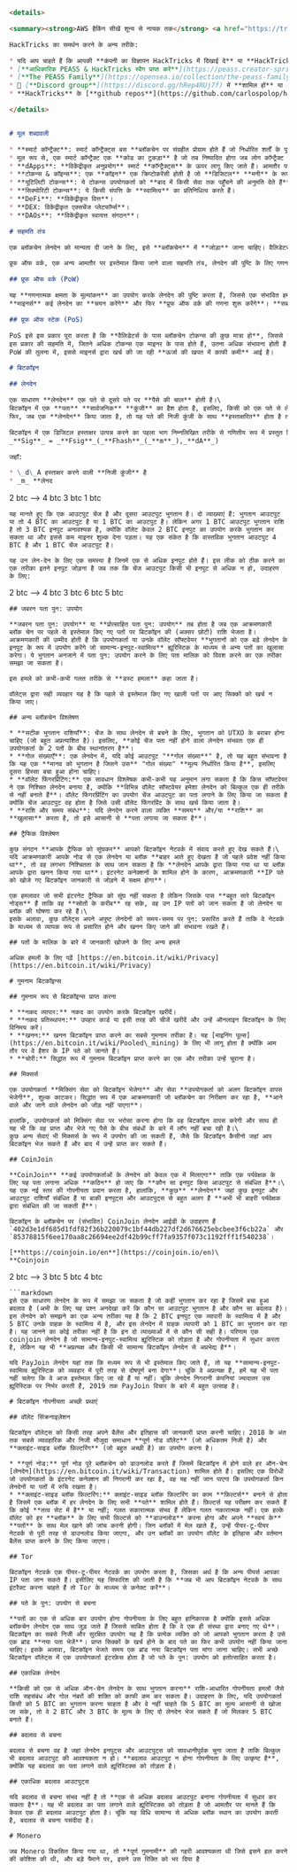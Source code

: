 ```markdown
<details>

<summary><strong>AWS हैकिंग सीखें शून्य से नायक तक</strong> <a href="https://training.hacktricks.xyz/courses/arte"><strong>htARTE (HackTricks AWS Red Team Expert)</strong></a><strong> के साथ!</strong></summary>

HackTricks का समर्थन करने के अन्य तरीके:

* यदि आप चाहते हैं कि आपकी **कंपनी का विज्ञापन HackTricks में दिखाई दे** या **HackTricks को PDF में डाउनलोड करें** तो [**सब्सक्रिप्शन प्लान्स**](https://github.com/sponsors/carlospolop) देखें!
* [**आधिकारिक PEASS & HackTricks स्वैग प्राप्त करें**](https://peass.creator-spring.com)
* [**The PEASS Family**](https://opensea.io/collection/the-peass-family) की खोज करें, हमारे विशेष [**NFTs**](https://opensea.io/collection/the-peass-family) का संग्रह
* 💬 [**Discord group**](https://discord.gg/hRep4RUj7f) में **शामिल हों** या [**telegram group**](https://t.me/peass) में या **Twitter** 🐦 पर मुझे **फॉलो** करें [**@carlospolopm**](https://twitter.com/carlospolopm)**.**
* **HackTricks** के [**github repos**](https://github.com/carlospolop/hacktricks) और [**HackTricks Cloud**](https://github.com/carlospolop/hacktricks-cloud) में PRs सबमिट करके अपनी हैकिंग ट्रिक्स साझा करें।

</details>


# मूल शब्दावली

* **स्मार्ट कॉन्ट्रैक्ट**: स्मार्ट कॉन्ट्रैक्ट्स बस **ब्लॉकचेन पर संग्रहीत प्रोग्राम होते हैं जो निर्धारित शर्तों के पूरा होने पर चलते हैं**। वे आमतौर पर **समझौते** के **निष्पादन** को स्वचालित करने के लिए इस्तेमाल होते हैं ताकि सभी प्रतिभागी तुरंत परिणाम के बारे में निश्चित हो सकें, बिना किसी मध्यस्थ की भागीदारी या समय की हानि के। (यहाँ से [here](https://www.ibm.com/topics/smart-contracts)).
* मूल रूप से, एक स्मार्ट कॉन्ट्रैक्ट एक **कोड का टुकड़ा** है जो तब निष्पादित होगा जब लोग कॉन्ट्रैक्ट को एक्सेस करेंगे और स्वीकार करेंगे। स्मार्ट कॉन्ट्रैक्ट्स **ब्लॉकचेन में चलते हैं** (इसलिए परिणाम अपरिवर्तनीय रूप से संग्रहीत होते हैं) और उन्हें लोगों द्वारा स्वीकार करने से पहले पढ़ा जा सकता है।
* **dApps**: **विकेंद्रीकृत अनुप्रयोग** स्मार्ट **कॉन्ट्रैक्ट्स** के ऊपर लागू किए जाते हैं। आमतौर पर उनके पास एक फ्रंट-एंड होता है जहाँ उपयोगकर्ता ऐप के साथ इंटरैक्ट कर सकते हैं, **बैक-एंड** सार्वजनिक होता है (इसलिए इसे ऑडिट किया जा सकता है) और इसे एक **स्मार्ट कॉन्ट्रैक्ट** के रूप में लागू किया जाता है। कभी-कभी डेटाबेस का उपयोग आवश्यक होता है, Ethereum ब्लॉकचेन प्रत्येक खाते को कुछ स्टोरेज आवंटित करता है।
* **टोकन्स & कॉइन्स**: एक **कॉइन** एक क्रिप्टोकरेंसी होती है जो **डिजिटल** **मनी** के रूप में काम करती है और एक **टोकन** कुछ ऐसा होता है जो कुछ **मूल्य का प्रतिनिधित्व** करता है लेकिन वह कॉइन नहीं होता।
* **यूटिलिटी टोकन्स**: ये टोकन्स उपयोगकर्ता को **बाद में किसी सेवा तक पहुँचने की अनुमति देते हैं** (यह कुछ ऐसा होता है जिसका किसी विशेष पर्यावरण में कुछ मूल्य होता है)।
* **सिक्योरिटी टोकन्स**: ये किसी संपत्ति के **स्वामित्व** का प्रतिनिधित्व करते हैं।
* **DeFi**: **विकेंद्रीकृत वित्त**।
* **DEX: विकेंद्रीकृत एक्सचेंज प्लेटफॉर्म्स**।
* **DAOs**: **विकेंद्रीकृत स्वायत्त संगठन**।

# सहमति तंत्र

एक ब्लॉकचेन लेनदेन को मान्यता दी जाने के लिए, इसे **ब्लॉकचेन** में **जोड़ा** जाना चाहिए। वैलिडेटर्स (माइनर्स) यह जोड़ने का काम करते हैं; अधिकांश प्रोटोकॉल में, वे ऐसा करने के लिए **इनाम प्राप्त करते हैं**। ब्लॉकचेन को सुरक्षित रखने के लिए, इसमें एक तंत्र होना चाहिए जो **एक दुर्भावनापूर्ण उपयोगकर्ता या समूह को वैलिडेशन के बहुमत पर कब्जा करने से रोके**।

प्रूफ ऑफ वर्क, एक अन्य आमतौर पर इस्तेमाल किया जाने वाला सहमति तंत्र, लेनदेन की पुष्टि के लिए गणनात्मक क्षमता का मूल्यांकन करता है, जिससे एक संभावित हमलावर को वैलिडेटर नेटवर्क की बड़ी हिस्सेदारी की गणनात्मक शक्ति प्राप्त करनी पड़ती है।

## प्रूफ ऑफ वर्क (PoW)

यह **गणनात्मक क्षमता के मूल्यांकन** का उपयोग करके लेनदेन की पुष्टि करता है, जिससे एक संभावित हमलावर को वैलिडेटर नेटवर्क की बड़ी हिस्सेदारी की गणनात्मक शक्ति प्राप्त करनी पड़ती है।\
**माइनर्स** कई लेनदेन का **चयन करेंगे** और फिर **प्रूफ ऑफ वर्क की गणना शुरू करेंगे**। **सबसे अधिक गणनात्मक संसाधनों वाला माइनर** अधिक संभावना से **पहले** प्रूफ ऑफ वर्क को **समाप्त करेगा** और सभी लेनदेनों की फीस प्राप्त करेगा।

## प्रूफ ऑफ स्टेक (PoS)

PoS इसे इस प्रकार पूरा करता है कि **वैलिडेटर्स के पास ब्लॉकचेन टोकन्स की कुछ मात्रा हो**, जिससे **संभावित हमलावरों को ब्लॉकचेन पर टोकन्स की बड़ी हिस्सेदारी प्राप्त करनी पड़ती है**।\
इस प्रकार की सहमति में, जितने अधिक टोकन्स एक माइनर के पास होते हैं, उतना अधिक संभावना होती है कि माइनर को अगले ब्लॉक को बनाने के लिए कहा जाएगा।\
PoW की तुलना में, इससे माइनर्स द्वारा खर्च की जा रही **ऊर्जा की खपत में काफी कमी** आई है।

# बिटकॉइन

## लेनदेन

एक साधारण **लेनदेन** एक पते से दूसरे पते पर **पैसे की चाल** होती है।\
बिटकॉइन में एक **पता** **सार्वजनिक** **कुंजी** का हैश होता है, इसलिए, किसी को एक पते से लेनदेन करने के लिए उस सार्वजनिक कुंजी से जुड़ी निजी कुंजी जाननी होती है (पता)।\
फिर, जब एक **लेनदेन** किया जाता है, तो यह पते की निजी कुंजी के साथ **हस्ताक्षरित** होता है ताकि दिखाया जा सके कि लेनदेन **वैध** है।

बिटकॉइन में एक डिजिटल हस्ताक्षर उत्पन्न करने का पहला भाग निम्नलिखित तरीके से गणितीय रूप में प्रस्तुत किया जा सकता है:\
_**Sig**_ = _**Fsig**_(_**Fhash**_(_**m**_),_**dA**_)

जहाँ:

* \_d\_A हस्ताक्षर करने वाली **निजी कुंजी** है
* _m_ **लेनद
```
2 btc --> 4 btc
3 btc     1 btc
```
यह मानते हुए कि एक आउटपुट चेंज है और दूसरा आउटपुट भुगतान है। दो व्याख्याएं हैं: भुगतान आउटपुट या तो 4 BTC का आउटपुट है या 1 BTC का आउटपुट है। लेकिन अगर 1 BTC आउटपुट भुगतान राशि है तो 3 BTC इनपुट अनावश्यक है, क्योंकि वॉलेट केवल 2 BTC इनपुट का उपयोग करके भुगतान कर सकता था और इससे कम माइनर शुल्क देना पड़ता। यह एक संकेत है कि वास्तविक भुगतान आउटपुट 4 BTC है और 1 BTC चेंज आउटपुट है।

यह उन लेन-देन के लिए एक समस्या है जिनमें एक से अधिक इनपुट होते हैं। इस लीक को ठीक करने का एक तरीका इतने इनपुट जोड़ना है जब तक कि चेंज आउटपुट किसी भी इनपुट से अधिक न हो, उदाहरण के लिए:
```
2 btc --> 4 btc
3 btc     6 btc
5 btc
```
## जबरन पता पुन: उपयोग

**जबरन पता पुन: उपयोग** या **प्रोत्साहित पता पुन: उपयोग** तब होता है जब एक आक्रमणकारी ब्लॉक चेन पर पहले से इस्तेमाल किए गए पतों पर बिटकॉइन की (अक्सर छोटी) राशि भेजता है। आक्रमणकारी की उम्मीद होती है कि उपयोगकर्ता या उनके वॉलेट सॉफ्टवेयर **भुगतानों को एक बड़े लेनदेन के इनपुट के रूप में उपयोग करेंगे जो सामान्य-इनपुट-स्वामित्व** ह्यूरिस्टिक के माध्यम से अन्य पतों का खुलासा करेगा। ये भुगतान अनजाने में पता पुन: उपयोग करने के लिए पता मालिक को विवश करने का एक तरीका समझा जा सकता है।

इस हमले को कभी-कभी गलत तरीके से **डस्ट हमला** कहा जाता है।

वॉलेट्स द्वारा सही व्यवहार यह है कि पहले से इस्तेमाल किए गए खाली पतों पर आए सिक्कों को खर्च न किया जाए।

## अन्य ब्लॉकचेन विश्लेषण

* **सटीक भुगतान राशियाँ**: चेंज के साथ लेनदेन से बचने के लिए, भुगतान को UTXO के बराबर होना चाहिए (जो बहुत अप्रत्याशित है)। इसलिए, **कोई चेंज पता नहीं होने वाला लेनदेन संभवतः एक ही उपयोगकर्ता के 2 पतों के बीच स्थानांतरण है**।
* **गोल संख्याएँ**: एक लेनदेन में, यदि कोई आउटपुट "**गोल संख्या**" है, तो यह बहुत संभावना है कि यह एक **मानव को भुगतान है जिसने उस** "गोल संख्या" **मूल्य निर्धारित किया है**, इसलिए दूसरा हिस्सा बचा हुआ होना चाहिए।
* **वॉलेट फिंगरप्रिंटिंग:** एक सावधान विश्लेषक कभी-कभी यह अनुमान लगा सकता है कि किस सॉफ्टवेयर ने एक निश्चित लेनदेन बनाया है, क्योंकि **विभिन्न वॉलेट सॉफ्टवेयर हमेशा लेनदेन को बिल्कुल एक ही तरीके से नहीं बनाते हैं**। वॉलेट फिंगरप्रिंटिंग का उपयोग चेंज आउटपुट का पता लगाने के लिए किया जा सकता है क्योंकि चेंज आउटपुट वह होता है जिसे उसी वॉलेट फिंगरप्रिंट के साथ खर्च किया जाता है।
* **राशि और समय संबंध**: यदि लेनदेन करने वाला व्यक्ति **समय** और/या **राशि** का **खुलासा** करता है, तो इसे आसानी से **पता लगाया जा सकता है**।

## ट्रैफिक विश्लेषण

कुछ संगठन **आपके ट्रैफिक को सूंघकर** आपको बिटकॉइन नेटवर्क में संवाद करते हुए देख सकते हैं।\
यदि आक्रमणकारी आपके नोड से एक लेनदेन या ब्लॉक **बाहर आते हुए देखता है जो पहले प्रवेश नहीं किया था**, तो वह लगभग निश्चितता के साथ जान सकता है कि **लेनदेन आपके द्वारा किया गया था या ब्लॉक आपके द्वारा खनन किया गया था**। इंटरनेट कनेक्शनों के शामिल होने के कारण, आक्रमणकारी **IP पते को खोजे गए बिटकॉइन जानकारी से जोड़ने में सक्षम होगा**।

एक हमलावर जो सभी इंटरनेट ट्रैफिक को सूंघ नहीं सकता है लेकिन जिसके पास **बहुत सारे बिटकॉइन नोड्स** हैं ताकि वह **स्रोतों के करीब** रह सके, वह उन IP पतों को जान सकता है जो लेनदेन या ब्लॉक की घोषणा कर रहे हैं।\
इसके अलावा, कुछ वॉलेट्स अपने अपुष्ट लेनदेनों को समय-समय पर पुन: प्रसारित करते हैं ताकि वे नेटवर्क के माध्यम से व्यापक रूप से प्रसारित होने और खनन किए जाने की संभावना रखते हैं।

## पतों के मालिक के बारे में जानकारी खोजने के लिए अन्य हमले

अधिक हमलों के लिए पढ़ें [https://en.bitcoin.it/wiki/Privacy](https://en.bitcoin.it/wiki/Privacy)

# गुमनाम बिटकॉइन्स

## गुमनाम रूप से बिटकॉइन्स प्राप्त करना

* **नकद व्यापार:** नकद का उपयोग करके बिटकॉइन खरीदें।
* **नकद प्रतिस्थापन:** उपहार कार्ड या इसी तरह की चीजें खरीदें और उन्हें ऑनलाइन बिटकॉइन के लिए विनिमय करें।
* **खनन:** खनन बिटकॉइन प्राप्त करने का सबसे गुमनाम तरीका है। यह [माइनिंग पूल्स](https://en.bitcoin.it/wiki/Pooled\_mining) के लिए भी लागू होता है क्योंकि आम तौर पर वे हैशर के IP पते को जानते हैं।
* **चोरी:** सिद्धांत रूप में गुमनाम बिटकॉइन प्राप्त करने का एक और तरीका उन्हें चुराना है।

## मिक्सर्स

एक उपयोगकर्ता **मिक्सिंग सेवा को बिटकॉइन भेजेगा** और सेवा **उपयोगकर्ता को अलग बिटकॉइन वापस भेजेगी**, शुल्क काटकर। सिद्धांत रूप में एक आक्रमणकारी जो ब्लॉकचेन का निरीक्षण कर रहा है, **आने वाले और जाने वाले लेनदेन को जोड़ नहीं पाएगा**।

हालांकि, उपयोगकर्ता को मिक्सिंग सेवा पर भरोसा करना होगा कि वह बिटकॉइन वापस करेगी और साथ ही यह भी कि वह प्राप्त और भेजे गए पैसे के बीच संबंधों के बारे में लॉग नहीं बचा रही है।\
कुछ अन्य सेवाएं भी मिक्सर्स के रूप में उपयोग की जा सकती हैं, जैसे कि बिटकॉइन कैसीनो जहां आप बिटकॉइन भेज सकते हैं और बाद में उन्हें प्राप्त कर सकते हैं।

## CoinJoin

**CoinJoin** **कई उपयोगकर्ताओं के लेनदेन को केवल एक में मिलाएगा** ताकि एक पर्यवेक्षक के लिए यह पता लगाना अधिक **कठिन** हो जाए कि **कौन सा इनपुट किस आउटपुट से संबंधित है**।\
यह एक नई स्तर की गोपनीयता प्रदान करता है, हालांकि, **कुछ** **लेनदेन** जहां कुछ इनपुट और आउटपुट राशियाँ संबंधित हैं या बाकी इनपुट्स और आउटपुट्स से बहुत अलग हैं **अभी भी बाहरी पर्यवेक्षक द्वारा संबंधित की जा सकती हैं**।

बिटकॉइन के ब्लॉकचेन पर (संभावित) CoinJoin लेनदेन आईडी के उदाहरण हैं `402d3e1df685d1fdf82f36b220079c1bf44db227df2d676625ebcbee3f6cb22a` और `85378815f6ee170aa8c26694ee2df42b99cff7fa9357f073c1192fff1f540238`।

[**https://coinjoin.io/en**](https://coinjoin.io/en)\
**Coinjoin
```
2 btc --> 3 btc
5 btc     4 btc
```
```markdown
इसे एक साधारण लेनदेन के रूप में समझा जा सकता है जो कहीं भुगतान कर रहा है जिसमें बचा हुआ बदलाव है (अभी के लिए यह प्रश्न अनदेखा करें कि कौन सा आउटपुट भुगतान है और कौन सा बदलाव है)। इस लेनदेन को समझने का एक अन्य तरीका यह है कि 2 BTC इनपुट एक व्यापारी के स्वामित्व में है और 5 BTC उनके ग्राहक के स्वामित्व में है, और इस लेनदेन में ग्राहक व्यापारी को 1 BTC का भुगतान कर रहा है। यह जानने का कोई तरीका नहीं है कि इन दो व्याख्याओं में से कौन सी सही है। परिणाम एक coinjoin लेनदेन है जो सामान्य-इनपुट-स्वामित्व ह्यूरिस्टिक को तोड़ता है और गोपनीयता में सुधार करता है, लेकिन यह भी **अप्रत्यक्ष और किसी भी सामान्य बिटकॉइन लेनदेन से अप्रभेद्य है**।

यदि PayJoin लेनदेन यहां तक कि मध्यम रूप से भी इस्तेमाल किए जाते हैं, तो यह **सामान्य-इनपुट-स्वामित्व ह्यूरिस्टिक को व्यवहार में पूरी तरह से दोषपूर्ण बना देगा**। चूंकि वे अप्रत्यक्ष हैं, हमें यह भी पता नहीं चलेगा कि वे आज इस्तेमाल किए जा रहे हैं या नहीं। चूंकि लेनदेन निगरानी कंपनियां ज्यादातर उस ह्यूरिस्टिक पर निर्भर करती हैं, 2019 तक PayJoin विचार के बारे में बहुत उत्साह है।

# बिटकॉइन गोपनीयता अच्छी प्रथाएं

## वॉलेट सिंक्रनाइज़ेशन

बिटकॉइन वॉलेट्स को किसी तरह अपने बैलेंस और इतिहास की जानकारी प्राप्त करनी चाहिए। 2018 के अंत तक सबसे व्यावहारिक और निजी मौजूदा समाधान **पूर्ण नोड वॉलेट** (जो अधिकतम निजी है) और **क्लाइंट-साइड ब्लॉक फ़िल्टरिंग** (जो बहुत अच्छी है) का उपयोग करना है।

* **पूर्ण नोड:** पूर्ण नोड पूरे ब्लॉकचेन को डाउनलोड करते हैं जिसमें बिटकॉइन में होने वाले हर ऑन-चेन [लेनदेन](https://en.bitcoin.it/wiki/Transaction) शामिल होते हैं। इसलिए एक विरोधी जो उपयोगकर्ता के इंटरनेट कनेक्शन की निगरानी कर रहा है, वह यह नहीं जान पाएगा कि उपयोगकर्ता किन लेनदेनों या पतों में रुचि रखता है।
* **क्लाइंट-साइड ब्लॉक फ़िल्टरिंग:** क्लाइंट-साइड ब्लॉक फ़िल्टरिंग का काम **फ़िल्टर्स** बनाने से होता है जिसमें एक ब्लॉक में हर लेनदेन के लिए सभी **पते** शामिल होते हैं। फ़िल्टर्स यह परीक्षण कर सकते हैं कि कोई **तत्व सेट में है** या नहीं; गलत सकारात्मक संभव हैं लेकिन गलत नकारात्मक नहीं। एक हल्के वॉलेट को हर **ब्लॉक** के लिए सभी फ़िल्टर्स को **डाउनलोड** करना होगा और अपने **स्वयं के** **पतों** के साथ मेल खाने की जांच करनी होगी। जिन ब्लॉकों में मेल खाते हैं, उन्हें पीयर-टू-पीयर नेटवर्क से पूरी तरह से डाउनलोड किया जाएगा, और उन ब्लॉकों का उपयोग वॉलेट के इतिहास और वर्तमान बैलेंस प्राप्त करने के लिए किया जाएगा।

## Tor

बिटकॉइन नेटवर्क एक पीयर-टू-पीयर नेटवर्क का उपयोग करता है, जिसका अर्थ है कि अन्य पीयर्स आपका IP पता जान सकते हैं। इसीलिए यह सिफारिश की जाती है कि **जब भी आप बिटकॉइन नेटवर्क के साथ इंटरैक्ट करना चाहते हैं तो Tor के माध्यम से कनेक्ट करें**।

## पते के पुन: उपयोग से बचना

**पतों का एक से अधिक बार उपयोग होना गोपनीयता के लिए बहुत हानिकारक है क्योंकि इससे अधिक ब्लॉकचेन लेनदेन एक साथ जुड़ जाते हैं जिससे साबित होता है कि वे एक ही संस्था द्वारा बनाए गए थे**। बिटकॉइन का सबसे निजी और सुरक्षित उपयोग यह है कि प्रत्येक व्यक्ति को जो आपको भुगतान करता है उसे एक ब्रांड **नया पता भेजें**। प्राप्त सिक्कों के खर्च होने के बाद पते का फिर कभी उपयोग नहीं किया जाना चाहिए। इसके अलावा, बिटकॉइन भेजते समय एक ब्रांड नया बिटकॉइन पता मांगा जाना चाहिए। सभी अच्छे बिटकॉइन वॉलेट्स में एक उपयोगकर्ता इंटरफ़ेस होता है जो पते के पुन: उपयोग को हतोत्साहित करता है।

## एकाधिक लेनदेन

**किसी को एक से अधिक ऑन-चेन लेनदेन के साथ भुगतान करना** राशि-आधारित गोपनीयता हमलों जैसे राशि सहसंबंध और गोल नंबरों की शक्ति को काफी कम कर सकता है। उदाहरण के लिए, यदि उपयोगकर्ता किसी को 5 BTC का भुगतान करना चाहता है और वे नहीं चाहते कि 5 BTC का मूल्य आसानी से खोजा जा सके, तो वे 2 BTC और 3 BTC के मूल्य के लिए दो लेनदेन भेज सकते हैं जो मिलकर 5 BTC बनाते हैं।

## बदलाव से बचना

बदलाव से बचना वह है जहां लेनदेन इनपुट्स और आउटपुट्स को सावधानीपूर्वक चुना जाता है ताकि बिल्कुल भी बदलाव आउटपुट की आवश्यकता न हो। **बदलाव आउटपुट न होना गोपनीयता के लिए उत्कृष्ट है**, क्योंकि यह बदलाव का पता लगाने वाले ह्यूरिस्टिक्स को तोड़ता है।

## एकाधिक बदलाव आउटपुट्स

यदि बदलाव से बचना संभव नहीं है तो **एक से अधिक बदलाव आउटपुट बनाना गोपनीयता में सुधार कर सकता है**। यह भी बदलाव का पता लगाने वाले ह्यूरिस्टिक्स को तोड़ता है जो आमतौर पर मानते हैं कि केवल एक ही बदलाव आउटपुट होता है। चूंकि यह विधि सामान्य से अधिक ब्लॉक स्थान का उपयोग करती है, बदलाव से बचना पसंदीदा है।

# Monero

जब Monero विकसित किया गया था, तो **पूर्ण गुमनामी** की गहरी आवश्यकता थी जिसे इसने हल करने की कोशिश की थी, और बड़े पैमाने पर, इसने उस रिक्ति को भर दिया है
